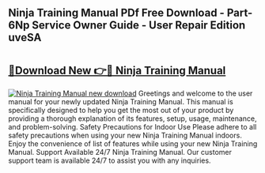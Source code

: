 ## Ninja Training Manual PDf Free Download - Part-6Np Service Owner Guide - User Repair Edition uveSA

# <h2><a href="http://cf15481.oget.top/?id=Ninja+Training+Manual">🔗Download New 👉🔴 Ninja Training Manual</a></h2>

[![Ninja Training Manual new download](https://i.imgur.com/5g1atiW.png)](http://cf15481.oget.top/?id=Ninja+Training+Manual)
Greetings and welcome to the user manual for your newly updated Ninja Training Manual. This manual is specifically designed to help you get the most out of your product by providing a thorough explanation of its features, setup, usage, maintenance, and problem-solving. Safety Precautions for Indoor Use Please adhere to all safety precautions when using your new Ninja Training Manual indoors. Enjoy the convenience of list of features while using your new Ninja Training Manual. Support Available 24/7 Ninja Training Manual. Our customer support team is available 24/7 to assist you with any inquiries.
